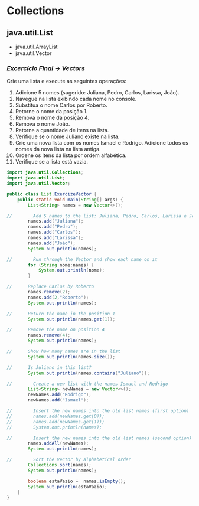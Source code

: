 # Collections

## java.util.List

- java.util.ArrayList
- java.util.Vector

### **_Excercício Final -> Vectors_**

Crie uma lista e execute as seguintes operações:<br>

1. Adicione 5 nomes (sugerido: Juliana, Pedro, Carlos, Larissa, João).
2. Navegue na lista exibindo cada nome no console.
3. Substitua o nome Carlos por Roberto.
4. Retorne o nome da posição 1.
5. Remova o nome da posição 4.
6. Remova o nome João.
7. Retorne a quantidade de itens na lista.
8. Verifique se o nome Juliano existe na lista.
9. Crie uma nova lista com os nomes Ismael e Rodrigo. Adicione todos os nomes da nova lista na lista antiga.
10. Ordene os itens da lista por ordem alfabética.
11. Verifique se a lista está vazia.

```java
import java.util.Collections;
import java.util.List;
import java.util.Vector;

public class List.ExercizeVector {
    public static void main(String[] args) {
        List<String> names = new Vector<>();

//        Add 5 names to the list: Juliana, Pedro, Carlos, Larissa e João.
        names.add("Juliana");
        names.add("Pedro");
        names.add("Carlos");
        names.add("Larissa");
        names.add("João");
        System.out.println(names);

//        Run through the Vector and show each name on it
        for (String nome:names) {
            System.out.println(nome);
        }

//      Replace Carlos by Roberto
        names.remove(2);
        names.add(2,"Roberto");
        System.out.println(names);

//      Return the name in the position 1
        System.out.println(names.get(1));

//      Remove the name on position 4
        names.remove(4);
        System.out.println(names);

//      Show how many names are in the list
        System.out.println(names.size());

//      Is Juliano in this list?
        System.out.println(names.contains("Juliano"));

//        Create a new list with the names Ismael and Rodrigo
        List<String> newNames = new Vector<>();
        newNames.add("Rodrigo");
        newNames.add("Ismael");

//        Insert the new names into the old list names (first option)
//        names.add(newNames.get(0));
//        names.add(newNames.get(1));
//        System.out.println(names);

//        Insert the new names into the old list names (second option)
        names.addAll(newNames);
        System.out.println(names);

//        Sort the Vector by alphabetical order
        Collections.sort(names);
        System.out.println(names);

        boolean estaVazio =  names.isEmpty();
        System.out.println(estaVazio);
    }
}
```
